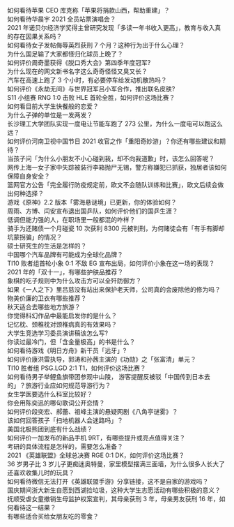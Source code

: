 如何看待苹果 CEO 库克称「苹果将捐款山西，帮助重建」？  
如何看待华晨宇 2021 全员站票演唱会？  
2021 年诺贝尔经济学奖得主曾研究发现「多读一年书收入更高」，教育与收入真的存在因果关系吗？  
如何看待女子发帖侮辱英烈获刑 7 个月？这种行为出于什么心理？  
为什么国足输了大家都怪归化球员上晚了？  
如何评价周奇墨获得《脱口秀大会》第四季年度冠军?  
为什么现在的网文新书名字这么奇奇怪怪又臭又长？  
汽车在高速上跑了 3 个小时，有必要停车给发动机散热吗？  
如何评价《永劫无间》与世界冠军吕小军合作，推出联名皮肤?  
S11 小组赛 RNG 1:0 击败 HLE 首轮全胜，如何评价这场比赛？  
如何看目前大学生快餐般的恋爱？  
为什么子弹的单位是一发两发？  
长沙理工大学团队实现一度电让节能车跑了 273 公里，为什么一度电可以跑这么远？  
如何评价河南卫视中国节日 2021 收官之作「重阳奇妙游」？你还有哪些建议和期待？  
当孩子问「为什么小朋友不小心碰到我，却不向我道歉」时，该怎么回答呢？  
网传上海一女子家中失踪被装行李箱抛尸无锡，警方称嫌犯已抓获，独居者该如何保障自身安全？  
篮网官方公告「完全履行防疫规定前，欧文不会随队训练和比赛」，欧文后续会做出何种选择？  
游戏《原神》2.2 版本「雾海悬谜境」已更新，你的体验如何？  
周雨、方博、闫安宣布退出国乒队，如何评价他们的国乒生涯？  
低调但能力强的人，在职场里一般都混的咋样？  
骑手为还赌债一个月碰瓷 10 次获利 8300 元被判刑，为何赌徒会有「有手有脚却坑蒙拐骗」的情况？  
硕士研究生的生活是怎样的？  
中国哪个汽车品牌有可能成为全球化品牌？  
TI10 败者组首轮小象 0:1 不敌 EG 宣布出局，如何评价小象在这一场的表现？  
2021 年的「双十一」，有哪些护肤品推荐？  
象棋的吃子规则中为什么攻击方可以全歼防御方？  
如果《一人之下》里吕慈没有站出来保护老天师，公司真的会废除他的修为吗？  
物美价廉的卫衣有哪些推荐？  
秋天适合去哪些地方旅游？  
你觉得科幻作品中最能启发你的是什么？  
记忆枕、颈椎枕对颈椎病真的有效果吗？  
大学生竞选学习委员演讲稿该怎么写?  
你读过最冷门，但「含金量极高」的书是什么？  
如何看待游戏《明日方舟》新干员「远牙」?  
如何评价康洪雷执导，郭涛和孙茜主演的《功勋》之「张富清」单元？  
TI10 胜者组 PSG.LGD 2:1 T1，如何评价这场比赛？  
如何看待男子举鲤鱼旗带团参观中山陵， 游客提醒反被驳「中国传到日本去的」？旅游行业应如何规范导游行为？  
女生学医要选什么科室比较好？  
你会用陈奕迅的哪句歌词公开恋情？  
如何评价段奕宏、郝蕾、祖峰主演的悬疑网剧《八角亭谜雾》？  
该如何回答孩子「扫地机器人会迷路吗」？  
美国北极熊团到底有什么战绩？  
如何评价一加发布的新品手机 9RT，有哪些提升或亮点值得关注？  
考研的具体流程是怎样的，需要怎么准备？  
2021 《英雄联盟》全球总决赛 RGE 0:1 DK，如何评价这场比赛？  
36 岁男子比 3 岁儿子更痴迷奥特曼，家里模型摆满三面墙，为什么很多人长大了还喜欢收集儿时的玩具？  
如何看待微信无法打开《英雄联盟手游》分享链接，这不是自家的游戏吗？  
国庆期间浙大新生自愿到西湖捡垃圾，这种大学生志愿活动有哪些积极的意义？  
抚顺受虐女童撤销生母监护权案宣判，其母亲获刑 3 年，母亲男友获刑 16 年，如何看待这一结果？  
有哪些适合买给女朋友吃的零食？  
